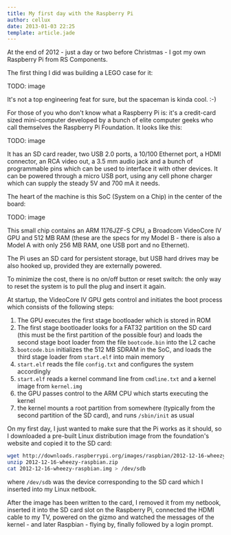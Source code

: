 ```yaml
---
title: My first day with the Raspberry Pi
author: cellux
date: 2013-01-03 22:25
template: article.jade
---
```


At the end of 2012 - just a day or two before Christmas - I got my own Raspberry Pi from RS Components. 

The first thing I did was building a LEGO case for it:

TODO: image

It's not a top engineering feat for sure, but the spaceman is kinda cool. :-)

For those of you who don't know what a Raspberry Pi is: it's a credit-card sized mini-computer developed by a bunch of elite computer geeks who call themselves the Raspberry Pi Foundation. It looks like this:

TODO: image

It has an SD card reader, two USB 2.0 ports, a 10/100 Ethernet port, a HDMI connector, an RCA video out, a 3.5 mm audio jack and a bunch of programmable pins which can be used to interface it with other devices. It can be powered through a micro USB port, using any cell phone charger which can supply the steady 5V and 700 mA it needs.

The heart of the machine is this SoC (System on a Chip) in the center of the board:

TODO: image

This small chip contains an ARM 1176JZF-S CPU, a Broadcom VideoCore IV GPU and 512 MB RAM (these are the specs for my Model B - there is also a Model A with only 256 MB RAM, one USB port and no Ethernet).

The Pi uses an SD card for persistent storage, but USB hard drives may be also hooked up, provided they are externally powered.

To minimize the cost, there is no on/off button or reset switch: the only way to reset the system is to pull the plug and insert it again.

At startup, the VideoCore IV GPU gets control and initiates the boot process which consists of the following steps:

1. The GPU executes the first stage bootloader which is stored in ROM
2. The first stage bootloader looks for a FAT32 partition on the SD card (this must be the first partition of the possible four) and loads the second stage boot loader from the file `bootcode.bin` into the L2 cache
3. `bootcode.bin` initializes the 512 MB SDRAM in the SoC, and loads the third stage loader from `start.elf` into main memory
4. `start.elf` reads the file `config.txt` and configures the system accordingly
5. `start.elf` reads a kernel command line from `cmdline.txt` and a kernel image from `kernel.img`
6. the GPU passes control to the ARM CPU which starts executing the kernel
7. the kernel mounts a root partition from somewhere (typically from the second partition of the SD card), and runs `/sbin/init` as usual

On my first day, I just wanted to make sure that the Pi works as it should, so I downloaded a pre-built Linux distribution image from the foundation's website and copied it to the SD card:

```bash
wget http://downloads.raspberrypi.org/images/raspbian/2012-12-16-wheezy-raspbian/2012-12-16-wheezy-raspbian.zip
unzip 2012-12-16-wheezy-raspbian.zip
cat 2012-12-16-wheezy-raspbian.img > /dev/sdb
```

where `/dev/sdb` was the device corresponding to the SD card which I inserted into my Linux netbook.

After the image has been written to the card, I removed it from my netbook, inserted it into the SD card slot on the Raspberry Pi, connected the HDMI cable to my TV, powered on the gizmo and watched the messages of the kernel - and later Raspbian - flying by, finally followed by a login prompt.

